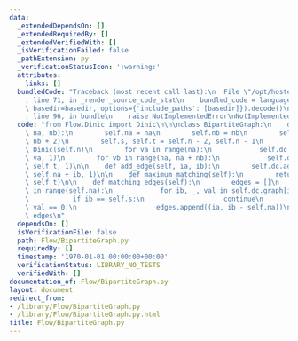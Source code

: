 ```yaml
---
data:
  _extendedDependsOn: []
  _extendedRequiredBy: []
  _extendedVerifiedWith: []
  _isVerificationFailed: false
  _pathExtension: py
  _verificationStatusIcon: ':warning:'
  attributes:
    links: []
  bundledCode: "Traceback (most recent call last):\n  File \"/opt/hostedtoolcache/Python/3.9.1/x64/lib/python3.9/site-packages/onlinejudge_verify/documentation/build.py\"\
    , line 71, in _render_source_code_stat\n    bundled_code = language.bundle(stat.path,\
    \ basedir=basedir, options={'include_paths': [basedir]}).decode()\n  File \"/opt/hostedtoolcache/Python/3.9.1/x64/lib/python3.9/site-packages/onlinejudge_verify/languages/python.py\"\
    , line 96, in bundle\n    raise NotImplementedError\nNotImplementedError\n"
  code: "from Flow.Dinic import Dinic\n\n\nclass BipartiteGraph:\n    def __init__(self,\
    \ na, nb):\n        self.na = na\n        self.nb = nb\n        self.n = (na +\
    \ nb + 2)\n        self.s, self.t = self.n - 2, self.n - 1\n        self.dc =\
    \ Dinic(self.n)\n        for va in range(na):\n            self.dc.add_edge(self.s,\
    \ va, 1)\n        for vb in range(na, na + nb):\n            self.dc.add_edge(vb,\
    \ self.t, 1)\n\n    def add_edge(self, ia, ib):\n        self.dc.add_edge(ia,\
    \ self.na + ib, 1)\n\n    def maximum_matching(self):\n        return self.dc.max_flow(self.s,\
    \ self.t)\n\n    def matching_edges(self):\n        edges = []\n        for ia\
    \ in range(self.na):\n            for ib, _, val in self.dc.graph[ia]:\n     \
    \           if ib == self.s:\n                    continue\n                if\
    \ val == 0:\n                    edges.append((ia, ib - self.na))\n        return\
    \ edges\n"
  dependsOn: []
  isVerificationFile: false
  path: Flow/BipartiteGraph.py
  requiredBy: []
  timestamp: '1970-01-01 00:00:00+00:00'
  verificationStatus: LIBRARY_NO_TESTS
  verifiedWith: []
documentation_of: Flow/BipartiteGraph.py
layout: document
redirect_from:
- /library/Flow/BipartiteGraph.py
- /library/Flow/BipartiteGraph.py.html
title: Flow/BipartiteGraph.py
---
```

